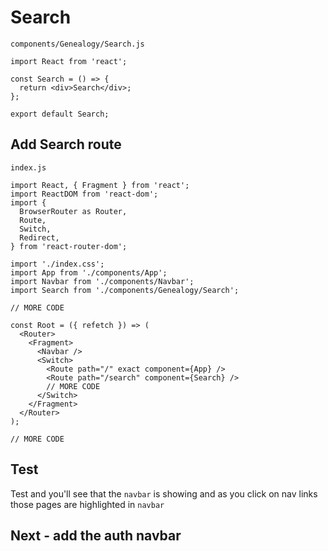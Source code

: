 # Search
`components/Genealogy/Search.js`

```
import React from 'react';

const Search = () => {
  return <div>Search</div>;
};

export default Search;
```

## Add Search route
`index.js`

```
import React, { Fragment } from 'react';
import ReactDOM from 'react-dom';
import {
  BrowserRouter as Router,
  Route,
  Switch,
  Redirect,
} from 'react-router-dom';

import './index.css';
import App from './components/App';
import Navbar from './components/Navbar';
import Search from './components/Genealogy/Search';

// MORE CODE

const Root = ({ refetch }) => (
  <Router>
    <Fragment>
      <Navbar />
      <Switch>
        <Route path="/" exact component={App} />
        <Route path="/search" component={Search} />
        // MORE CODE
      </Switch>
    </Fragment>
  </Router>
);

// MORE CODE
```

## Test
Test and you'll see that the `navbar` is showing and as you click on nav links those pages are highlighted in `navbar`

## Next - add the auth navbar
